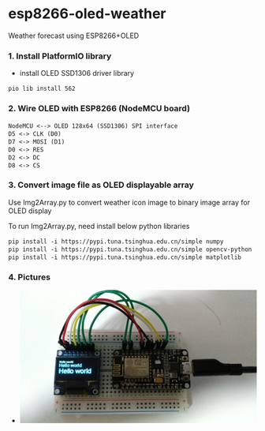 # esp8266-oled-weather
Weather forecast using ESP8266+OLED

### 1. Install PlatformIO library

* install OLED SSD1306 driver library
```shell
pio lib install 562
```

### 2. Wire OLED with ESP8266 (NodeMCU board)

    NodeMCU <--> OLED 128x64 (SSD1306) SPI interface
    D5 <-> CLK (D0)
    D7 <-> MOSI (D1)
    D0 <-> RES
    D2 <-> DC
    D8 <-> CS

### 3. Convert image file as OLED displayable array

Use Img2Array.py to convert weather icon image to binary image array for OLED display

To run Img2Array.py, need install below python libraries 

    pip install -i https://pypi.tuna.tsinghua.edu.cn/simple numpy
    pip install -i https://pypi.tuna.tsinghua.edu.cn/simple opencv-python
    pip install -i https://pypi.tuna.tsinghua.edu.cn/simple matplotlib

### 4. Pictures

* ![pic](https://github.com/neptune46/esp8266-oled-weather/blob/master/picture/esp-oled-weather.jpg)


